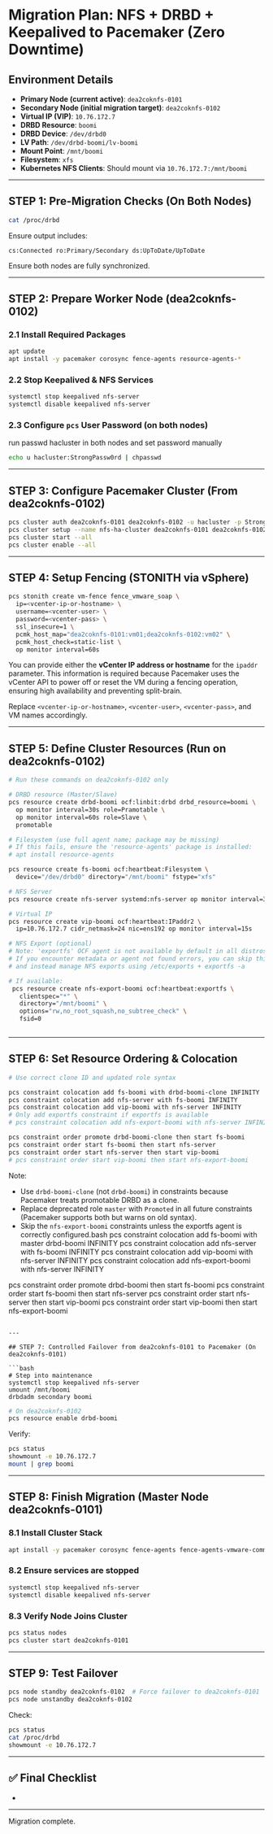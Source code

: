 # Migration Plan: NFS + DRBD + Keepalived to Pacemaker (Zero Downtime)

## Environment Details

* **Primary Node (current active)**: `dea2coknfs-0101`
* **Secondary Node (initial migration target)**: `dea2coknfs-0102`
* **Virtual IP (VIP)**: `10.76.172.7`
* **DRBD Resource**: `boomi`
* **DRBD Device**: `/dev/drbd0`
* **LV Path**: `/dev/drbd-boomi/lv-boomi`
* **Mount Point**: `/mnt/boomi`
* **Filesystem**: `xfs`
* **Kubernetes NFS Clients**: Should mount via `10.76.172.7:/mnt/boomi`

---

## STEP 1: Pre-Migration Checks (On Both Nodes)

```bash
cat /proc/drbd
```

Ensure output includes:

```
cs:Connected ro:Primary/Secondary ds:UpToDate/UpToDate
```

Ensure both nodes are fully synchronized.

---

## STEP 2: Prepare Worker Node (dea2coknfs-0102)

### 2.1 Install Required Packages

```bash
apt update
apt install -y pacemaker corosync fence-agents resource-agents-*
```

### 2.2 Stop Keepalived & NFS Services

```bash
systemctl stop keepalived nfs-server
systemctl disable keepalived nfs-server
```

### 2.3 Configure `pcs` User Password (on both nodes)

run passwd hacluster in both nodes and set password manually 

```bash
echo u hacluster:StrongPassw0rd | chpasswd
```

---

## STEP 3: Configure Pacemaker Cluster (From dea2coknfs-0102)

```bash
pcs cluster auth dea2coknfs-0101 dea2coknfs-0102 -u hacluster -p StrongPassw0rd
pcs cluster setup --name nfs-ha-cluster dea2coknfs-0101 dea2coknfs-0102
pcs cluster start --all
pcs cluster enable --all
```

---

## STEP 4: Setup Fencing (STONITH via vSphere)

```bash
pcs stonith create vm-fence fence_vmware_soap \
  ip=<vcenter-ip-or-hostname> \
  username=<vcenter-user> \
  password=<vcenter-pass> \
  ssl_insecure=1 \
  pcmk_host_map="dea2coknfs-0101:vm01;dea2coknfs-0102:vm02" \
  pcmk_host_check=static-list \
  op monitor interval=60s
```

You can provide either the **vCenter IP address or hostname** for the `ipaddr` parameter. This information is required because Pacemaker uses the vCenter API to power off or reset the VM during a fencing operation, ensuring high availability and preventing split-brain.

Replace `<vcenter-ip-or-hostname>`, `<vcenter-user>`, `<vcenter-pass>`, and VM names accordingly.

---

## STEP 5: Define Cluster Resources (Run on dea2coknfs-0102)

```bash
# Run these commands on dea2coknfs-0102 only

# DRBD resource (Master/Slave)
pcs resource create drbd-boomi ocf:linbit:drbd drbd_resource=boomi \
  op monitor interval=30s role=Pramotable \
  op monitor interval=60s role=Slave \
  promotable

# Filesystem (use full agent name; package may be missing)
# If this fails, ensure the 'resource-agents' package is installed:
# apt install resource-agents

pcs resource create fs-boomi ocf:heartbeat:Filesystem \
  device="/dev/drbd0" directory="/mnt/boomi" fstype="xfs"

# NFS Server
pcs resource create nfs-server systemd:nfs-server op monitor interval=30s

# Virtual IP
pcs resource create vip-boomi ocf:heartbeat:IPaddr2 \
  ip=10.76.172.7 cidr_netmask=24 nic=ens192 op monitor interval=15s

# NFS Export (optional)
# Note: 'exportfs' OCF agent is not available by default in all distros.
# If you encounter metadata or agent not found errors, you can skip this
# and instead manage NFS exports using /etc/exports + exportfs -a

# If available:
 pcs resource create nfs-export-boomi ocf:heartbeat:exportfs \
   clientspec="*" \
   directory="/mnt/boomi" \
   options="rw,no_root_squash,no_subtree_check" \
   fsid=0
```

```
```

---

## STEP 6: Set Resource Ordering & Colocation

```bash
# Use correct clone ID and updated role syntax

pcs constraint colocation add fs-boomi with drbd-boomi-clone INFINITY
pcs constraint colocation add nfs-server with fs-boomi INFINITY
pcs constraint colocation add vip-boomi with nfs-server INFINITY
# Only add exportfs constraint if exportfs is available
# pcs constraint colocation add nfs-export-boomi with nfs-server INFINITY

pcs constraint order promote drbd-boomi-clone then start fs-boomi
pcs constraint order start fs-boomi then start nfs-server
pcs constraint order start nfs-server then start vip-boomi
# pcs constraint order start vip-boomi then start nfs-export-boomi
```

Note:

* Use `drbd-boomi-clone` (not `drbd-boomi`) in constraints because Pacemaker treats promotable DRBD as a clone.
* Replace deprecated role `master` with `Promoted` in all future constraints (Pacemaker supports both but warns on old syntax).
* Skip the `nfs-export-boomi` constraints unless the exportfs agent is correctly configured.bash
  pcs constraint colocation add fs-boomi with master drbd-boomi INFINITY
  pcs constraint colocation add nfs-server with fs-boomi INFINITY
  pcs constraint colocation add vip-boomi with nfs-server INFINITY
  pcs constraint colocation add nfs-export-boomi with nfs-server INFINITY

pcs constraint order promote drbd-boomi then start fs-boomi
pcs constraint order start fs-boomi then start nfs-server
pcs constraint order start nfs-server then start vip-boomi
pcs constraint order start vip-boomi then start nfs-export-boomi

````

---

## STEP 7: Controlled Failover from dea2coknfs-0101 to Pacemaker (On dea2coknfs-0101)

```bash
# Step into maintenance
systemctl stop keepalived nfs-server
umount /mnt/boomi
drbdadm secondary boomi
````

```bash
# On dea2coknfs-0102
pcs resource enable drbd-boomi
```

Verify:

```bash
pcs status
showmount -e 10.76.172.7
mount | grep boomi
```

---

## STEP 8: Finish Migration (Master Node dea2coknfs-0101)

### 8.1 Install Cluster Stack

```bash
apt install -y pacemaker corosync fence-agents fence-agents-vmware-common
```

### 8.2 Ensure services are stopped

```bash
systemctl stop keepalived nfs-server
systemctl disable keepalived nfs-server
```

### 8.3 Verify Node Joins Cluster

```bash
pcs status nodes
pcs cluster start dea2coknfs-0101
```

---

## STEP 9: Test Failover

```bash
pcs node standby dea2coknfs-0102  # Force failover to dea2coknfs-0101
pcs node unstandby dea2coknfs-0102
```

Check:

```bash
pcs status
cat /proc/drbd
showmount -e 10.76.172.7
```

---

## ✅ Final Checklist

*

---

Migration complete.
